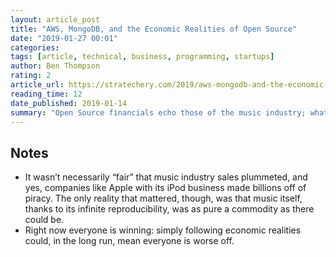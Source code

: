 ```yaml
---
layout: article_post
title: "AWS, MongoDB, and the Economic Realities of Open Source"
date: "2019-01-27 00:01"
categories:
tags: [article, technical, business, programming, startups]
author: Ben Thompson
rating: 2
article_url: https://stratechery.com/2019/aws-mongodb-and-the-economic-realities-of-open-source/
reading_time: 12
date_published: 2019-01-14
summary: "Open Source financials echo those of the music industry; what's being sold is not the software, but the packaging. This is dangerous if left unaddressed."
---
```


## Notes

* It wasn’t necessarily “fair” that music industry sales plummeted, and yes,
companies like Apple with its iPod business made billions off of piracy. The
only reality that mattered, though, was that music itself, thanks to its
infinite reproducibility, was as pure a commodity as there could be.
* Right now everyone is winning: simply following economic realities could, in
  the long run, mean everyone is worse off.
